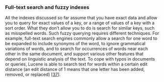 ### Full-text search and fuzzy indexes 
All the indexes discussed so far assume that you have exact data and allow you to query for exact
values of a key, or a range of values of a key with a sort order. What they don’t allow you to do is
search for similar keys, such as misspelled words. Such fuzzy querying requires different
techniques. 
For example, full-text search engines commonly allow a search for one word to be expanded to include
synonyms of the word, to ignore grammatical variations of words, and to search for occurrences of words
near each other in the same document, and support various other features that depend on linguistic analysis
of the text. To cope with typos in documents or queries, Lucene is able to search text for words
within a certain edit distance (an edit distance of 1 means that one letter has been added, removed,
or replaced) [[37](ch03.html#McCandless2011wp)].